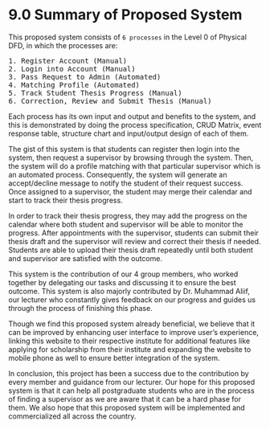 # 9.0 Summary of Proposed System

This proposed system consists of `6 processes` in the Level 0 of Physical DFD, in which the processes are:
<pre>
1. Register Account (Manual)
2. Login into Account (Manual)
3. Pass Request to Admin (Automated)
4. Matching Profile (Automated)
5. Track Student Thesis Progress (Manual)
6. Correction, Review and Submit Thesis (Manual)
</pre>

Each process has its own input and output and benefits to the system, and this is demonstrated by doing the process specification, CRUD Matrix, event response table, structure chart and input/output design of each of them.

The gist of this system is that students can register then login into the system, then request a supervisor by browsing through the system. Then, the system will do a profile matching with that particular supervisor which is an automated process. Consequently, the system will generate an accept/decline message to notify the student of their request success. Once assigned to a supervisor, the student may merge their calendar and start to track their thesis progress.

In order to track their thesis progress, they may add the progress on the calendar where both student and supervisor will be able to monitor the progress. After appointments with the supervisor, students can submit their thesis draft and the supervisor will review and correct their thesis if needed. Students are able to upload their thesis draft repeatedly until both student and supervisor are satisfied with the outcome.

This system is the contribution of our 4 group members, who worked together by delegating our tasks and discussing it to ensure the best outcome. This system is also majorly contributed by Dr. Muhammad Aliif, our lecturer who constantly gives feedback on our progress and guides us through the process of finishing this phase.

Though we find this proposed system already beneficial, we believe that it can be improved by enhancing user interface to improve user’s experience, linking this website to their respective institute for additional features like applying for scholarship from their institute and expanding the website to mobile phone as well to ensure better integration of the system.

In conclusion, this project has been a success due to the contribution by every member and guidance from our lecturer. Our hope for this proposed system is that it can help all postgraduate students who are in the process of finding a supervisor as we are aware that it can be a hard phase for them. We also hope that this proposed system will be implemented and commercialized all across the country. 

